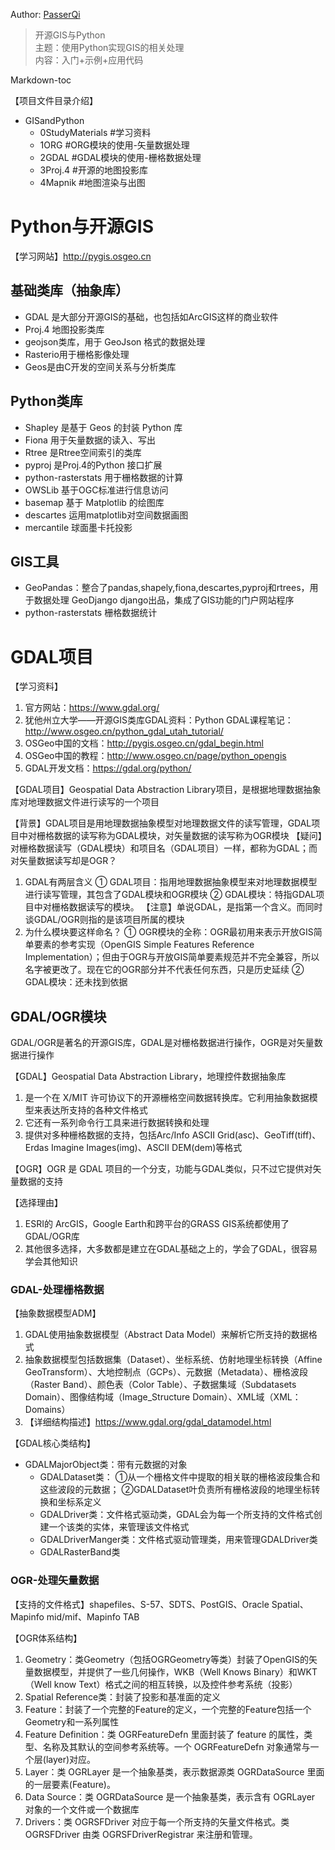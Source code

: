 Author: [PasserQi](https://blog.csdn.net/summer_dew)


> 开源GIS与Python  
> 主题：使用Python实现GIS的相关处理  
> 内容：入门+示例+应用代码


Markdown-toc


【项目文件目录介绍】

- GISandPython
    - 0StudyMaterials #学习资料
    - 1ORG  #ORG模块的使用-矢量数据处理
    - 2GDAL #GDAL模块的使用-栅格数据处理
    - 3Proj.4 #开源的地图投影库
    - 4Mapnik #地图渲染与出图




# Python与开源GIS
【学习网站】http://pygis.osgeo.cn



## 基础类库（抽象库）
- GDAL 是大部分开源GIS的基础，也包括如ArcGIS这样的商业软件
- Proj.4 地图投影类库
- geojson类库，用于 GeoJson 格式的数据处理
- Rasterio用于栅格影像处理
- Geos是由C开发的空间关系与分析类库

## Python类库
- Shapley 是基于 Geos 的封装 Python 库
- Fiona 用于矢量数据的读入、写出
- Rtree 是Rtree空间索引的类库
- pyproj 是Proj.4的Python 接口扩展
- python-rasterstats 用于栅格数据的计算
- OWSLib 基于OGC标准进行信息访问
- basemap 基于 Matplotlib 的绘图库
- descartes 运用matplotlib对空间数据画图
- mercantile 球面墨卡托投影

## GIS工具
- GeoPandas：整合了pandas,shapely,fiona,descartes,pyproj和rtrees，用于数据处理
GeoDjango django出品，集成了GIS功能的门户网站程序
- python-rasterstats 栅格数据统计

# GDAL项目
【学习资料】
1. 官方网站：https://www.gdal.org/
2. 犹他州立大学——开源GIS类库GDAL资料：Python GDAL课程笔记：http://www.osgeo.cn/python_gdal_utah_tutorial/
2. OSGeo中国的文档：http://pygis.osgeo.cn/gdal_begin.html
3. OSGeo中国的教程：http://www.osgeo.cn/page/python_opengis
4. GDAL开发文档：https://gdal.org/python/


【GDAL项目】Geospatial Data Abstraction Library项目，是根据地理数据抽象库对地理数据文件进行读写的一个项目

【背景】GDAL项目是用地理数据抽象模型对地理数据文件的读写管理，GDAL项目中对栅格数据的读写称为GDAL模块，对矢量数据的读写称为OGR模块
【疑问】对栅格数据读写（GDAL模块）和项目名（GDAL项目）一样，都称为GDAL；而对矢量数据读写却是OGR？

1. GDAL有两层含义
① GDAL项目：指用地理数据抽象模型来对地理数据模型进行读写管理，其包含了GDAL模块和OGR模块
② GDAL模块：特指GDAL项目中对栅格数据读写的模块。
【注意】单说GDAL，是指第一个含义。而同时谈GDAL/OGR则指的是该项目所属的模块
2. 为什么模块要这样命名？
① OGR模块的全称：OGR最初用来表示开放GIS简单要素的参考实现（OpenGIS Simple Features Reference Implementation）；但由于OGR与开放GIS简单要素规范并不完全兼容，所以名字被更改了。现在它的OGR部分并不代表任何东西，只是历史延续
② GDAL模块：还未找到依据

## GDAL/OGR模块
GDAL/OGR是著名的开源GIS库，GDAL是对栅格数据进行操作，OGR是对矢量数据进行操作


【GDAL】Geospatial Data Abstraction Library，地理控件数据抽象库
1. 是一个在 X/MIT 许可协议下的开源栅格空间数据转换库。它利用抽象数据模型来表达所支持的各种文件格式
2. 它还有一系列命令行工具来进行数据转换和处理
3. 提供对多种栅格数据的支持，包括Arc/Info ASCII Grid(asc)、GeoTiff(tiff)、Erdas Imagine Images(img)、ASCII DEM(dem)等格式

【OGR】OGR 是 GDAL 项目的一个分支，功能与GDAL类似，只不过它提供对矢量数据的支持

【选择理由】

1. ESRI的 ArcGIS，Google Earth和跨平台的GRASS GIS系统都使用了GDAL/OGR库
2. 其他很多选择，大多数都是建立在GDAL基础之上的，学会了GDAL，很容易学会其他知识

### GDAL-处理栅格数据
【抽象数据模型ADM】
1. GDAL使用抽象数据模型（Abstract Data Model）来解析它所支持的数据格式
2. 抽象数据模型包括数据集（Dataset）、坐标系统、仿射地理坐标转换（Affine GeoTransform）、大地控制点（GCPs）、元数据（Metadata）、栅格波段（Raster Band）、颜色表（Color Table）、子数据集域（Subdatasets Domain）、图像结构域（Image_Structure Domain）、XML域（XML：Domains）
3. 【详细结构描述】https://www.gdal.org/gdal_datamodel.html

【GDAL核心类结构】

- GDALMajorObject类：带有元数据的对象
	- GDALDataset类：
	①从一个栅格文件中提取的相关联的栅格波段集合和这些波段的元数据；
	②GDALDataset叶负责所有栅格波段的地理坐标转换和坐标系定义
	- GDALDriver类：文件格式驱动类，GDAL会为每一个所支持的文件格式创建一个该类的实体，来管理该文件格式
	- GDALDriverManger类：文件格式驱动管理类，用来管理GDALDriver类
	- GDALRasterBand类

### OGR-处理矢量数据
【支持的文件格式】shapefiles、S-57、SDTS、PostGIS、Oracle Spatial、Mapinfo mid/mif、Mapinfo TAB

【OGR体系结构】
1. Geometry：类Geometry（包括OGRGeometry等类）封装了OpenGIS的矢量数据模型，并提供了一些几何操作，WKB（Well Knows Binary）和WKT（Well know Text）格式之间的相互转换，以及控件参考系统（投影）
2. Spatial Reference类：封装了投影和基准面的定义
3. Feature：封装了一个完整的Feature的定义，一个完整的Feature包括一个Geometry和一系列属性
4. Feature Definition：类 OGRFeatureDefn 里面封装了 feature 的属性，类型、名称及其默认的空间参考系统等。一个 OGRFeatureDefn 对象通常与一个层(layer)对应。
5. Layer：类 OGRLayer 是一个抽象基类，表示数据源类 OGRDataSource 里面的一层要素(Feature)。
6. Data Source：类 OGRDataSource 是一个抽象基类，表示含有 OGRLayer 对象的一个文件或一个数据库
7. Drivers：类 OGRSFDriver 对应于每一个所支持的矢量文件格式。类OGRSFDriver 由类 OGRSFDriverRegistrar 来注册和管理。



